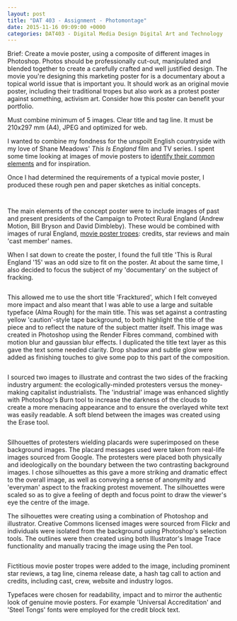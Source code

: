 ```yaml
---
layout: post
title: "DAT 403 - Assignment - Photomontage"
date: 2015-11-16 09:09:00 +0000
categories: DAT403 - Digital Media Design Digital Art and Technology
---
```


<!-- wp:paragraph {"className":"brief"} -->
<p class="brief">Brief: Create a movie poster, using a composite of different images in Photoshop. Photos should be professionally cut-out, manipulated and blended together to create a carefully crafted and well justified design. The movie you're designing this marketing poster for is a documentary about a topical world issue that is important you. It should work as an original movie poster, including their traditional tropes but also work as a protest poster against something, activism art. Consider how this poster can benefit your portfolio.</p>
<!-- /wp:paragraph -->

<!-- wp:paragraph -->
<p>Must combine minimum of 5 images. Clear title and tag line. It must be 210x297 mm (A4), JPEG and optimized for web.</p>
<!-- /wp:paragraph -->

<!-- wp:paragraph -->
<p>I wanted to combine my fondness for the unspoilt English countryside with my love of Shane Meadows' <em>This Is England</em> film and TV series. I spent some time looking at images of movie posters to <a href="{{ site.baseurl }}/dat-403-movie-poster-tropes-what-are-they/">identify their common elements</a> and for inspiration.</p>
<!-- /wp:paragraph -->

<!-- wp:paragraph -->
<p>Once I had determined the requirements of a typical movie poster, I produced these rough pen and paper sketches as initial concepts.</p>
<!-- /wp:paragraph -->

<!-- wp:gallery {"linkTo":"media","sizeSlug":"medium","align":"left"} -->
<figure class="wp-block-gallery alignleft has-nested-images columns-default is-cropped"><!-- wp:image {"id":204,"sizeSlug":"medium","linkDestination":"media","style":{"border":{"radius":"6px"}}} -->
<figure class="wp-block-image size-medium has-custom-border"><a href="{{ site.baseurl }}/wp-content/uploads/2023/05/IMG_16101-e1445962906164.jpg"><img src="https://www.circleseven.co.uk/wp-content/uploads/2023/05/IMG_16101-e1445962906164-241x300.jpg" alt="" class="wp-image-204" style="border-radius:6px"/></a></figure>
<!-- /wp:image -->

<!-- wp:image {"id":205,"sizeSlug":"medium","linkDestination":"media","style":{"border":{"radius":"6px"}}} -->
<figure class="wp-block-image size-medium has-custom-border"><a href="{{ site.baseurl }}/wp-content/uploads/2023/05/IMG_16111-e1445962964594-scaled-1.jpg"><img src="https://www.circleseven.co.uk/wp-content/uploads/2023/05/IMG_16111-e1445962964594-scaled-1-179x300.jpg" alt="" class="wp-image-205" style="border-radius:6px"/></a></figure>
<!-- /wp:image --></figure>
<!-- /wp:gallery -->

<!-- wp:paragraph -->
<p>The main elements of the concept poster were to include images of past and present presidents of the Campaign to Protect Rural England (Andrew Motion, Bill Bryson and David Dimbleby). These would be combined with images of rural England, <a href="{{ site.baseurl }}/dat-403-movie-poster-tropes-what-are-they/">movie poster tropes</a>: credits, star reviews and main 'cast member' names.</p>
<!-- /wp:paragraph -->

<!-- wp:paragraph -->
<p>When I sat&nbsp;down to create&nbsp;the poster, I found the full title 'This is Rural England '15' was an odd size to fit on the poster. At about the same time, I also decided to focus the subject of my 'documentary' on the subject of fracking.</p>
<!-- /wp:paragraph -->

<!-- wp:image {"id":206,"sizeSlug":"full","linkDestination":"media","style":{"border":{"radius":"6px"}}} -->
<figure class="wp-block-image size-full has-custom-border"><a href="{{ site.baseurl }}/wp-content/uploads/2023/05/fracktured_title.jpg"><img src="https://www.circleseven.co.uk/wp-content/uploads/2023/05/fracktured_title.jpg" alt="" class="wp-image-206" style="border-radius:6px"/></a></figure>
<!-- /wp:image -->

<!-- wp:paragraph -->
<p>This allowed me to use the&nbsp;short title 'Fracktured', which I felt conveyed more impact and also meant that I was able to use a large and suitable typeface (Alma Rough) for the main title. This was set against a contrasting yellow 'caution'-style tape background, to&nbsp;both highlight the title of the piece and to reflect the nature of the subject matter itself. This image was created in Photoshop using the Render Fibres command, combined with motion blur and gaussian blur effects. I&nbsp;duplicated the title text layer as this gave the text some needed clarity. Drop shadow and subtle glow were added as finishing touches to give some pop to this part of the composition.</p>
<!-- /wp:paragraph -->

<!-- wp:image {"id":207,"sizeSlug":"medium","linkDestination":"custom"} -->
<figure class="wp-block-image size-medium"><a href="{{ site.baseurl }}/wp-content/uploads/2023/05/fracktured_background.jpg"><img src="https://www.circleseven.co.uk/wp-content/uploads/2023/05/fracktured_background-212x300.jpg" alt="" class="wp-image-207"/></a></figure>
<!-- /wp:image -->

<!-- wp:paragraph -->
<p>I sourced two images to illustrate and contrast the two sides of the fracking industry argument: the ecologically-minded protesters versus the money-making capitalist industrialists. The 'industrial' image was enhanced slightly with Photoshop's Burn tool to increase the darkness of the clouds to create&nbsp;a more menacing appearance and to ensure the overlayed white text was easily readable. A soft blend between the images was created using the Erase tool.</p>
<!-- /wp:paragraph -->

<!-- wp:image {"id":208,"sizeSlug":"medium","linkDestination":"custom"} -->
<figure class="wp-block-image size-medium"><a href="{{ site.baseurl }}/wp-content/uploads/2023/05/protester_silhouettes.jpg"><img src="https://www.circleseven.co.uk/wp-content/uploads/2023/05/protester_silhouettes-209x300.jpg" alt="" class="wp-image-208"/></a></figure>
<!-- /wp:image -->

<!-- wp:paragraph -->
<p>Silhouettes of protesters wielding placards were superimposed on these background images. The placard messages used were&nbsp;taken from real-life images sourced from Google. The protesters were placed both physically and ideologically on the boundary between the two contrasting background images. I chose silhouettes as this gave a more striking and dramatic effect to the overall image, as well as conveying a sense of anonymity and 'everyman' aspect to the fracking protest movement. The silhouettes were scaled so as to give a feeling of depth and focus point to draw the viewer's eye the centre of the image.</p>
<!-- /wp:paragraph -->

<!-- wp:paragraph -->
<p>The silhouettes were creating using a combination of Photoshop and illustrator. Creative Commons licensed images were sourced from Flickr and individuals were isolated from the background using Photoshop's selection tools. The outlines were then created using both Illustrator's Image Trace functionality and manually tracing the image using the Pen tool.</p>
<!-- /wp:paragraph -->

<!-- wp:image {"id":209,"sizeSlug":"medium","linkDestination":"custom"} -->
<figure class="wp-block-image size-medium"><a href="{{ site.baseurl }}/wp-content/uploads/2023/05/fracktured_movie_poster_tropes-scaled-1.jpg"><img src="https://www.circleseven.co.uk/wp-content/uploads/2023/05/fracktured_movie_poster_tropes-scaled-1-212x300.jpg" alt="" class="wp-image-209"/></a></figure>
<!-- /wp:image -->

<!-- wp:paragraph -->
<p>Fictitious movie poster tropes were added to the image, including prominent star reviews, a tag line, cinema release date, a hash tag call to action and credits, including cast, crew, website and industry logos.</p>
<!-- /wp:paragraph -->

<!-- wp:paragraph -->
<p>Typefaces were chosen for readability, impact and to mirror the authentic look of genuine movie posters. For example 'Universal Accreditation' and 'Steel Tongs' fonts were employed for the credit block text.</p>
<!-- /wp:paragraph -->

<!-- wp:image {"id":499,"sizeSlug":"medium","linkDestination":"media"} -->
<figure class="wp-block-image size-medium"><a href="{{ site.baseurl }}/wp-content/uploads/2023/05/fracktured_finished_poster_image.jpg"><img src="https://www.circleseven.co.uk/wp-content/uploads/2023/05/fracktured_finished_poster_image-212x300.jpg" alt="" class="wp-image-499"/></a></figure>
<!-- /wp:image -->